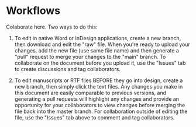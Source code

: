 # Workflows
Colaborate here. Two ways to do this:

1. To edit in native Word or InDesign applications, create a new branch, then download and edit the "raw" file. When you're ready to upload your changes, add the new file (use same file name) and then generate a "pull" request to merge your changes to the "main" branch. To collaborate on the document before you upload it, use the "Issues" tab to create discussions and tag collaborators. 

2. To edit manuscripts or RTF files BEFORE they go into design, create a new branch, then simply click the text files. Any changes you make in this document are easily comparable to previous versions, and generating a pull requests will highlight any changes and provide an opportunity for your collaborators to view changes before merging the file back into the master branch. For collaboration outside of editing the file, use the "Issues" tab above to comment and tag collaborators. 
